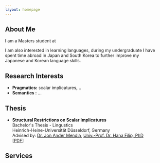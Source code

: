 ```yaml
---
layout: homepage
---
```


## About Me

I am a Masters student at 

I am also interested in learning languages, during my undergraduate 
I have spent time abroad in Japan and South Korea to further improve my
Japanese and Korean language skills.

## Research Interests

- **Pragmatics:** scalar implicatures, ..
- **Semantics :** ...


## Thesis

- **Structural Restrictions on Scalar Implicatures**
  <br>
  Bachelor's Thesis - Lingustics
  <br>
  Heinrich-Heine-Universität Düsseldorf, Germany
  <br>
  Advised by: [Dr. Jon Ander Mendia](https://jamendia.github.io), [Univ.-Prof. Dr. Hana Filip, PhD](https://user.phil-fak.uni-duesseldorf.de/~filip/)
  <br>
  [[PDF](docs/ba.pdf)]

## Services

